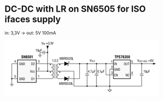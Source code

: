 # DC-DC with LR on SN6505 for ISO ifaces supply

in: 3,3V -> out: 5V 100mA 

![preview](preview.png)